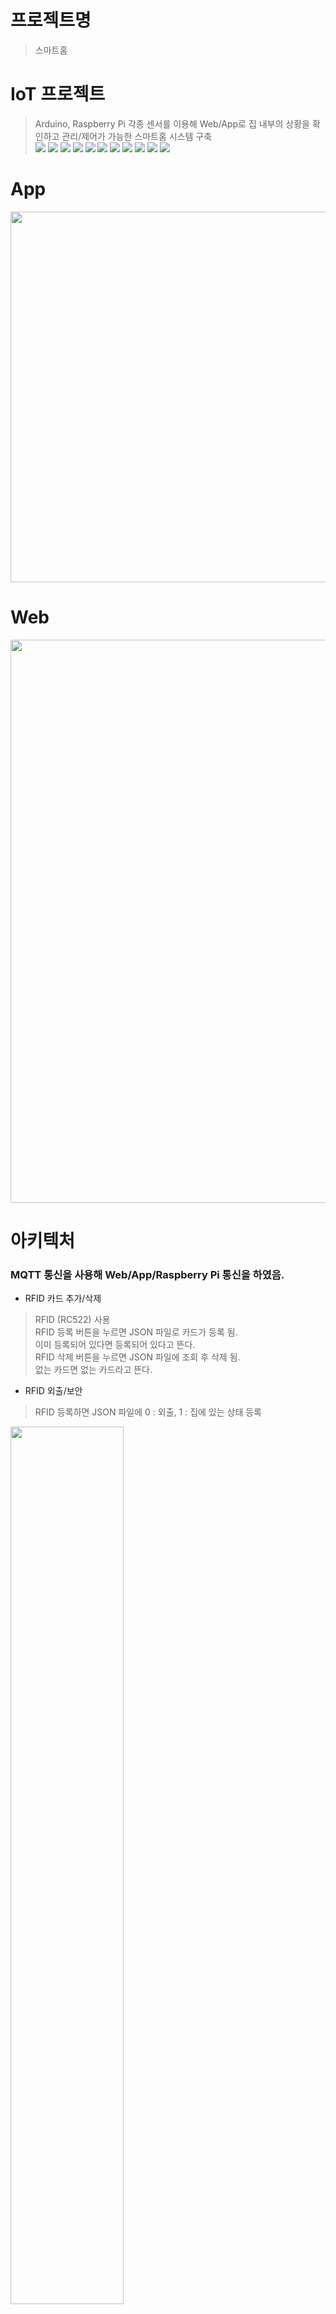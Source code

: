 # 프로젝트명
> 스마트홈

# IoT 프로젝트
> Arduino, Raspberry Pi 각종 센서를 이용해 Web/App로 집 내부의 상황을 확인하고 관리/제어가 가능한 스마트홈 시스템 구축  
<img src="https://img.shields.io/badge/C-A8B9CC?style=flat-square&logo=C&logoColor=white"/> <img src="https://img.shields.io/badge/Python-3776AB?style=flat-square&logo=python&logoColor=white"/> <img src="https://img.shields.io/badge/JavaScript-F7DF1E?style=flat-square&logo=JavaScript&logoColor=white"/> <img src="https://img.shields.io/badge/HTML-E34F26?style=flat-square&logo=HTML5&logoColor=white"/> <img src="https://img.shields.io/badge/CSS-1572B6?style=flat-square&logo=CSS3&logoColor=white"/> <img src="https://img.shields.io/badge/Bootstrap-7952B3?style=flat-square&logo=Bootstrap&logoColor=white"/> <img src="https://img.shields.io/badge/Arduino-00979D?style=flat-square&logo=Arduino&logoColor=white"/> <img src="https://img.shields.io/badge/Raspberry Pi-A22846?style=flat-square&logo=Raspberry Pi&logoColor=white"/> <img src="https://img.shields.io/badge/Android-3DDC84?style=flat-square&logo=Android&logoColor=white"/> <img src="https://img.shields.io/badge/Kotlin-7F52FF?style=flat-square&logo=Kotlin&logoColor=white"/> <img src="https://img.shields.io/badge/Django-092E20?style=flat-square&logo=Django&logoColor=white"/>

# App
<img width="593" src="https://user-images.githubusercontent.com/12439450/188380806-e4459c10-4073-44ad-a7ce-997b14558962.png">

# Web
<img width="901" src="https://user-images.githubusercontent.com/12439450/188381166-68636102-19e4-4f04-93c7-f64705131c31.png">

# 아키텍처
### MQTT 통신을 사용해 Web/App/Raspberry Pi 통신을 하였음.

- RFID 카드 추가/삭제
> RFID (RC522) 사용  
> RFID 등록 버튼을 누르면 JSON 파일로 카드가 등록 됨.  
> 이미 등록되어 있다면 등록되어 있다고 뜬다.  
> RFID 삭제 버튼을 누르면 JSON 파일에 조회 후 삭제 됨.  
> 없는 카드면 없는 카드라고 뜬다.  
- RFID 외출/보안  
> RFID 등록하면 JSON 파일에 0 : 외출, 1 : 집에 있는 상태 등록  
<img width="60%" src="https://user-images.githubusercontent.com/12439450/188371995-9742adfd-2f4f-401e-9c27-ebc32a253a44.png">

> 외출/복귀시 JSON 파일에 집에 있는 사람 수를 저장 후 Web과 App에 알림이 뜬다.  
<img width="591" src="https://user-images.githubusercontent.com/12439450/188372487-ee3cdd57-9c1b-42a6-bfc5-ce1f5df5e0b9.png">

> 집에 사람이 아무도 없을때 보안 기능
집에 사람이 아무도 없을 때 PIR센서에 움직임이 감지되면 부저로 소리가 울리고 LED가 깜빡깜빡 거린다.  
그리고 Web/App에 알림이 울리게 된다.
<img width="602" src="https://user-images.githubusercontent.com/12439450/188373005-c51f0aee-64fe-4608-836b-d99c378914d9.png">

- 온도, 습도, 미세먼지
> 라즈베리파이에서 온습도, 미세먼지를 체크 후 Web/App에 출력
<img width="995" src="https://user-images.githubusercontent.com/12439450/188373185-da8569ad-fc4c-4cc0-8f0f-623730ca5ebc.png">

- 파이카메라  
> 라즈베리파이에 파이 카메라를 연결 후 MQTT를 통하여 Web/App 모두 CCTV 제어 가능  

- 커튼 올리기/내리기, 전등 On/Off  
>  서보모터로 커튼 구현  
>  MQTT 통신으로 전등 On/Off 구현  

- 전자 시계  
> 4x세그먼트 캐소드 사용  
> 현재 시간을 출력  

- App 알람  
> Date/Time PickerDialog를 활용하여 알람 기능 구현  

- 반려동물 사료주기  
> 사료통에 서보모터를 달아서 사료 공급  
> Web/App에 사료시간을 설정해서 자동으로 사료 공급  
<img width="316" src="https://user-images.githubusercontent.com/12439450/188378326-cfeadc37-c295-4361-94fa-96963c37b1d5.png">

- 반려동물 물 주기  
> Raspberry Pi와 Arduino 연동  
> 물높이 센서(B75) 센서 사용  
> 물 높이를 실시간으로 측정해 자동으로 물 공급 가능  
> Web/App에 물 버튼 클릭 시 물 공급 가능  

- 큰 소리 감지  
> 사운드 소리 감지 센서 (LM393) 센서 사용  
> Raspberry Pi와 Arduino 연동  
> 실시간으로 큰 소리를 감지해 수준 이상이 되면 Web/App 알람 기능  

# 시행 영상 및 자세한 기능 소개 PPT 
시행 영상 : [Click](https://www.youtube.com/watch?v=DSjFLNet0Gc)  
PPT : [Click](https://docs.google.com/presentation/d/1-jFBKCyaAQyeGL1tQS6VXlrhtpOCh3nr/edit?usp=sharing&ouid=110387775802768263360&rtpof=true&sd=true)  
App Github : [Click](https://github.com/aossuper7/SmartHomeApp_IoT)
